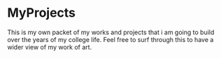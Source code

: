 # MyProjects
This is my own packet of my works and projects that i am going to build over the years of my college life. Feel free to surf through this to have a wider view of my work of art.
